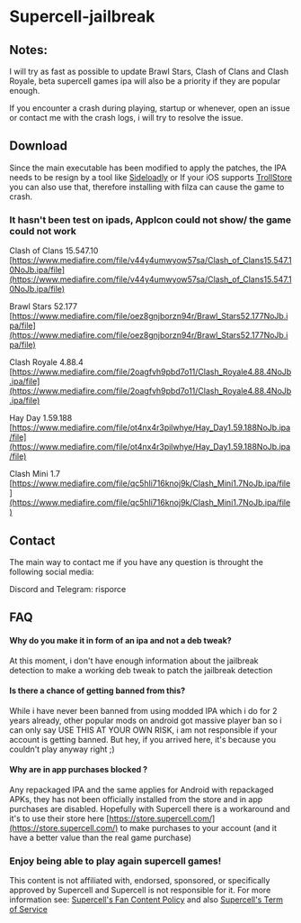 # Supercell-jailbreak
## Notes: ##

I will try as fast as possible to update Brawl Stars, Clash of Clans and Clash Royale, beta supercell games ipa will also be a priority if they are popular enough.

If you encounter a crash during playing, startup or whenever, open an issue or contact me with the crash logs, i will try to resolve the issue.


## Download ##

Since the main executable has been modified to apply the patches, the IPA needs to be resign by a tool like [Sideloadly](https://sideloadly.io/) or If your iOS supports [TrollStore](https://github.com/opa334/TrollStore) you can also use that, therefore installing with filza can cause the game to crash.

### It hasn't been test on ipads, AppIcon could not show/ the game could not work ###
Clash of Clans 15.547.10 [https://www.mediafire.com/file/v44y4umwyow57sa/Clash_of_Clans15.547.10NoJb.ipa/file](https://www.mediafire.com/file/v44y4umwyow57sa/Clash_of_Clans15.547.10NoJb.ipa/file)

Brawl Stars 52.177 [https://www.mediafire.com/file/oez8gnjborzn94r/Brawl_Stars52.177NoJb.ipa/file](https://www.mediafire.com/file/oez8gnjborzn94r/Brawl_Stars52.177NoJb.ipa/file)

Clash Royale 4.88.4 [https://www.mediafire.com/file/2oagfvh9pbd7o11/Clash_Royale4.88.4NoJb.ipa/file](https://www.mediafire.com/file/2oagfvh9pbd7o11/Clash_Royale4.88.4NoJb.ipa/file)

Hay Day 1.59.188 [https://www.mediafire.com/file/ot4nx4r3pilwhye/Hay_Day1.59.188NoJb.ipa/file](https://www.mediafire.com/file/ot4nx4r3pilwhye/Hay_Day1.59.188NoJb.ipa/file)

Clash Mini 1.7 [https://www.mediafire.com/file/qc5hli716knoj9k/Clash_Mini1.7NoJb.ipa/file](https://www.mediafire.com/file/qc5hli716knoj9k/Clash_Mini1.7NoJb.ipa/file)

## Contact ##
The main way to contact me if you have any question is throught the following social media:

Discord and Telegram: risporce

## FAQ ##

####  Why do you make it in form of an ipa and not a deb tweak? ####
At this moment, i don't have enough information about the jailbreak detection to make a working deb tweak to patch the jailbreak detection

#### Is there a chance of getting banned from this? #### 
While i have never been banned from using modded IPA which i do for 2 years already, other popular mods on android got massive player ban so i can only say USE THIS AT YOUR OWN RISK, i am not responsible if your account is getting banned. But hey, if you arrived here, it's because you couldn't play anyway right ;)

#### Why are in app purchases blocked ? ####
Any repackaged IPA and the same applies for Android with repackaged APKs, they has not been officially installed from the store and in app purchases are disabled. Hopefully with Supercell there is a workaround and it's to use their store here [https://store.supercell.com/](https://store.supercell.com/) to make purchases to your account (and it have a better value than the real game purchase)

### Enjoy being able to play again supercell games! ###
This content is not affiliated with, endorsed, sponsored, or specifically approved by Supercell and Supercell is not responsible for it. For more information see: [Supercell's Fan Content Policy](https://supercell.com/en/fan-content-policy/) and also [Supercell's Term of Service](https://supercell.com/en/terms-of-service/)

